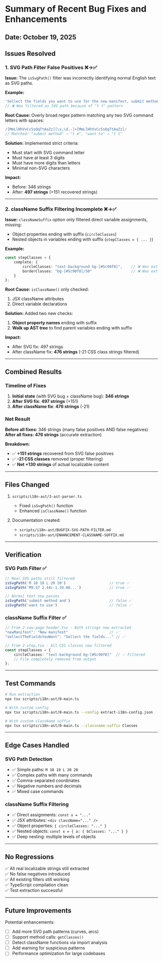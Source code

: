 # Summary of Recent Bug Fixes and Enhancements

## Date: October 19, 2025

## Issues Resolved

### 1. SVG Path Filter False Positives ❌→✅

**Issue:** The `isSvgPath()` filter was incorrectly identifying normal English text as SVG paths.

**Example:**
```typescript
'Sellect the fields you want to use for the new manifest, submit method and other options.'
// ❌ Was filtered as SVG path because of "t t" pattern
```

**Root Cause:** Overly broad regex pattern matching any two SVG command letters with spaces:
```typescript
/[MmLlHhVvCcSsQqTtAaZz][\s,\d.-]+[MmLlHhVvCcSsQqTtAaZz]/
// Matched: "submit method" → "t m", "want to" → "t t"
```

**Solution:** Implemented strict criteria:
- Must start with SVG command letter
- Must have at least 3 digits
- Must have more digits than letters
- Minimal non-SVG characters

**Impact:**
- Before: 346 strings
- After: **497 strings** (+151 recovered strings)

---

### 2. className Suffix Filtering Incomplete ❌→✅

**Issue:** `classNameSuffix` option only filtered direct variable assignments, missing:
- Object properties ending with suffix (`circleClasses`)
- Nested objects in variables ending with suffix (`stepClasses = { ... }`)

**Example:**
```typescript
const stepClasses = {
    complete: {
        circleClasses: "text-background bg-[#5c90f0]",    // ❌ Was extracted
        borderClasses: "bg-[#5c90f0]/50"                  // ❌ Was extracted
    }
};
```

**Root Cause:** `isClassName()` only checked:
1. JSX className attributes
2. Direct variable declarations

**Solution:** Added two new checks:
1. **Object property names** ending with suffix
2. **Walk up AST tree** to find parent variables ending with suffix

**Impact:**
- After SVG fix: 497 strings
- After className fix: **476 strings** (-21 CSS class strings filtered)

---

## Combined Results

### Timeline of Fixes

1. **Initial state** (with SVG bug + className bug): **346 strings**
2. **After SVG fix**: **497 strings** (+151)
3. **After className fix**: **476 strings** (-21)

### Net Result

**Before all fixes:** 346 strings (many false positives AND false negatives)  
**After all fixes:** **476 strings** (accurate extraction)

**Breakdown:**
- ✅ **+151 strings** recovered from SVG false positives
- ✅ **-21 CSS classes** removed (proper filtering)
- ✅ **Net +130 strings** of actual localizable content

---

## Files Changed

1. `scripts/i18n-ast/3-ast-parser.ts`
   - Fixed `isSvgPath()` function
   - Enhanced `isClassName()` function

2. Documentation created:
   - `scripts/i18n-ast/BUGFIX-SVG-PATH-FILTER.md`
   - `scripts/i18n-ast/ENHANCEMENT-CLASSNAME-SUFFIX.md`

---

## Verification

### SVG Path Filter ✅
```typescript
// Real SVG paths still filtered
isSvgPath('M 10 10 L 20 20')                    // true ✅
isSvgPath('M9.57 2.44c-1.34.06...')             // true ✅

// Normal text now passes
isSvgPath('submit method and')                  // false ✅
isSvgPath('want to use')                        // false ✅
```

### className Suffix Filter ✅
```typescript
// From 2-saw-page-header.tsx - Both strings now extracted
"newManifest": "New manifest"                   // ✅
"sellectTheFieldsYouWant": "Sellect the fields..." // ✅

// From 2-step.tsx - All CSS classes now filtered
const stepClasses = {
    circleClasses: "text-background bg-[#5c90f0]"  // ✅ Filtered
    // File completely removed from output
};
```

---

## Test Commands

```bash
# Run extraction
npx tsx scripts/i18n-ast/0-main.ts

# With custom config
npx tsx scripts/i18n-ast/0-main.ts --config extract-i18n-config.json

# With custom className suffix
npx tsx scripts/i18n-ast/0-main.ts --classname-suffix Classes
```

---

## Edge Cases Handled

### SVG Path Detection
- ✅ Simple paths: `M 10 10 L 20 20`
- ✅ Complex paths with many commands
- ✅ Comma-separated coordinates
- ✅ Negative numbers and decimals
- ✅ Mixed case commands

### className Suffix Filtering
- ✅ Direct assignments: `const x = "..."`
- ✅ JSX attributes: `<div className="..." />`
- ✅ Object properties: `{ circleClasses: "..." }`
- ✅ Nested objects: `const x = { a: { bClasses: "..." } }`
- ✅ Deep nesting: multiple levels of objects

---

## No Regressions

✅ All real localizable strings still extracted  
✅ No false negatives introduced  
✅ All existing filters still working  
✅ TypeScript compilation clean  
✅ Test extraction successful  

---

## Future Improvements

Potential enhancements:
- [ ] Add more SVG path patterns (curves, arcs)
- [ ] Support method calls: `getClasses()`
- [ ] Detect className functions via import analysis
- [ ] Add warning for suspicious patterns
- [ ] Performance optimization for large codebases
